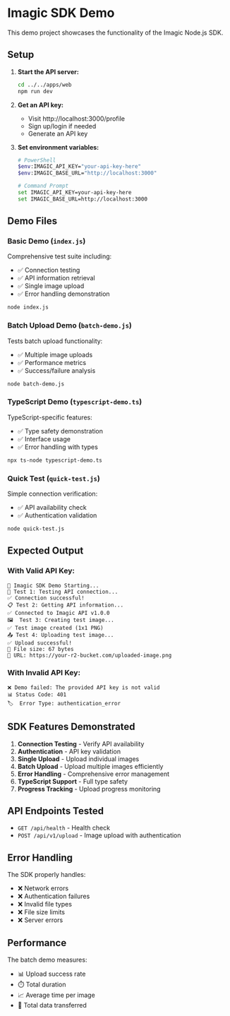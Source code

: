 # Imagic SDK Demo

This demo project showcases the functionality of the Imagic Node.js SDK.

## Setup

1. **Start the API server:**

   ```bash
   cd ../../apps/web
   npm run dev
   ```

2. **Get an API key:**

   - Visit http://localhost:3000/profile
   - Sign up/login if needed
   - Generate an API key

3. **Set environment variables:**

   ```bash
   # PowerShell
   $env:IMAGIC_API_KEY="your-api-key-here"
   $env:IMAGIC_BASE_URL="http://localhost:3000"

   # Command Prompt
   set IMAGIC_API_KEY=your-api-key-here
   set IMAGIC_BASE_URL=http://localhost:3000
   ```

## Demo Files

### Basic Demo (`index.js`)

Comprehensive test suite including:

- ✅ Connection testing
- ✅ API information retrieval
- ✅ Single image upload
- ✅ Error handling demonstration

```bash
node index.js
```

### Batch Upload Demo (`batch-demo.js`)

Tests batch upload functionality:

- ✅ Multiple image uploads
- ✅ Performance metrics
- ✅ Success/failure analysis

```bash
node batch-demo.js
```

### TypeScript Demo (`typescript-demo.ts`)

TypeScript-specific features:

- ✅ Type safety demonstration
- ✅ Interface usage
- ✅ Error handling with types

```bash
npx ts-node typescript-demo.ts
```

### Quick Test (`quick-test.js`)

Simple connection verification:

- ✅ API availability check
- ✅ Authentication validation

```bash
node quick-test.js
```

## Expected Output

### With Valid API Key:

```
🚀 Imagic SDK Demo Starting...
🔌 Test 1: Testing API connection...
✅ Connection successful!
📋 Test 2: Getting API information...
✅ Connected to Imagic API v1.0.0
🖼️  Test 3: Creating test image...
✅ Test image created (1x1 PNG)
📤 Test 4: Uploading test image...
✅ Upload successful!
📁 File size: 67 bytes
🔗 URL: https://your-r2-bucket.com/uploaded-image.png
```

### With Invalid API Key:

```
❌ Demo failed: The provided API key is not valid
📊 Status Code: 401
🏷️  Error Type: authentication_error
```

## SDK Features Demonstrated

1. **Connection Testing** - Verify API availability
2. **Authentication** - API key validation
3. **Single Upload** - Upload individual images
4. **Batch Upload** - Upload multiple images efficiently
5. **Error Handling** - Comprehensive error management
6. **TypeScript Support** - Full type safety
7. **Progress Tracking** - Upload progress monitoring

## API Endpoints Tested

- `GET /api/health` - Health check
- `POST /api/v1/upload` - Image upload with authentication

## Error Handling

The SDK properly handles:

- ❌ Network errors
- ❌ Authentication failures
- ❌ Invalid file types
- ❌ File size limits
- ❌ Server errors

## Performance

The batch demo measures:

- 📊 Upload success rate
- ⏱️ Total duration
- 📈 Average time per image
- 📁 Total data transferred
